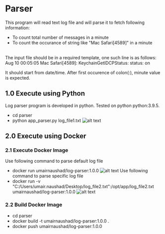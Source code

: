 # Parser
This program will read text log file and will parse it to fetch following information:
- To count total number of messages in a minute
- To count the occurance of string like "Mac Safari[4589]" in a minute
<br/>
The input file should be in a required template, one such line is as follows:
<br/>Aug 10 00:05:05 Mac Safari[4589]: KeychainGetIDCPStatus: status: on

It should start from date/time. After first occurence of colon(:), minute value is expected.

## 1.0 Execute using Python
Log parser program is developed in python. Tested on python python:3.9.5.
- cd parser
- python app_parser.py log_file1.txt
![alt text](https://github.com/umairnaushad/parser-restclient/blob/main/snapshots/Parser-Python-Execution.png)


## 2.0 Execute using Docker
### 2.1 Execute Docker Image
Use following command to parse default log file
- docker run umairnaushad/log-parser:1.0.0
![alt text](https://github.com/umairnaushad/parser-restclient/blob/main/snapshots/Parser-Docker-Execution-Default.png)
Use following command to parse specific log file
- docker run -v "C:/Users/umair.naushad/Desktop/log_file2.txt":/opt/app/log_file2.txt umairnaushad/log-parser:1.0.0
![alt text](https://github.com/umairnaushad/parser-restclient/blob/main/snapshots/Parser-Docker-Execution-Volume.png)

### 2.2 Build Docker Image
- cd parser
- docker build -t umairnaushad/log-parser:1.0.0 .
- docker push umairnaushad/log-parser:1.0.0
